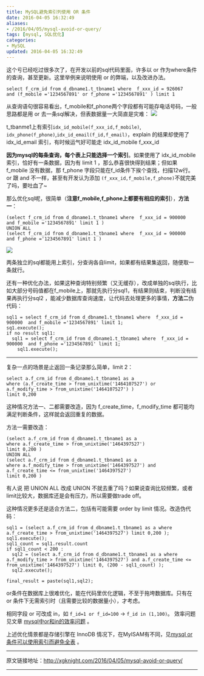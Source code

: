 ```yaml
---
title: MySQL避免索引列使用 OR 条件
date: 2016-04-05 16:32:49
aliases:
- /2016/04/05/mysql-avoid-or-query/
tags: [mysql, SQL优化]
categories: 
- MySQL
updated: 2016-04-05 16:32:49
---
```


这个亏已经吃过很多次了，在开发以前的sql代码里面，许多以 or 作为where条件的查询，甚至更新。这里举例来说明使用 or 的弊端，以及改进办法。

```
select f_crm_id from d_dbname1.t_tbname1 where  f_xxx_id = 926067  
and (f_mobile ='1234567891' or f_phone ='1234567891' ) limit 1
```
从查询语句很容易看出，f_mobile和f_phone两个字段都有可能存电话号码，一般思路都是用 or 去一条sql解决，但表数据量一大简直是灾难：
![][1]

t_tbanme1上有索引`idx_id_mobile(f_xxx_id,f_mobile)`, `idx_phone(f_phone)`,`idx_id_email(f_id,f_email)`，explain 的结果却使用了 idx_id_email 索引，有时候运气好可能走 idx_id_mobile f_xxx_id

**因为mysql的每条查询，每个表上只能选择一个索引**。如果使用了 idx_id_mobile 索引，恰好有一条数据，因为有 limit 1 ，那么恭喜很快得到结果；但如果 f_mobile 没有数据，那 f_phone 字段只能在f_id条件下挨个查找，扫描12w行。 or 跟 and 不一样，甚至有开发认为添加 `(f_xxx_id,f_mobile,f_phone)`不就完美了吗，要吐血了~
<!-- more -->
那么优化sql呢，很简单（**注意f_mobile,f_phone上都要有相应的索引**），**方法一**：
```
(select f_crm_id from d_dbname1.t_tbname1 where  f_xxx_id = 900000  and f_mobile ='1234567891' limit 1 )
UNION ALL 
(select f_crm_id from d_dbname1.t_tbname1 where  f_xxx_id = 900000  and f_phone ='1234567891' limit 1 )
```
![][2]

两条独立的sql都能用上索引，分查询各自limit，如果都有结果集返回，随便取一条就行。

还有一种优化办法，如果这种查询特别频繁（又无缓存），改成单独的sql执行，比如大部分号码值都在f_mobile上，那就先执行分sql1，有结果则结束，判断没有结果再执行分sql2 ，能减少数据库查询速度，让代码去处理更多的事情，**方法二**伪代码：
```
sql1 = select f_crm_id from d_dbname1.t_tbname1 where  f_xxx_id = 900000  and f_mobile ='1234567891' limit 1;
sq1.execute();
if no result sql1:
  sql1 = select f_crm_id from d_dbname1.t_tbname1 where  f_xxx_id = 900000  and f_phone ='1234567891' limit 1;
    sql1.execute();
```

---

复杂一点的场景是止返回一条记录那么简单，limit 2：
```
select a.f_crm_id from d_dbname1.t_tbname1 as a 
where (a.f_create_time > from_unixtime('1464107527') or a.f_modify_time > from_unixtime('1464107527') )
limit 0,200
```

这种情况方法一、二都需要改造，因为 f_create_time，f_modify_time 都可能均满足判断条件，这样就会返回重复的数据。

方法一需要改造：
```
(select a.f_crm_id from d_dbname1.t_tbname1 as a 
where a.f_create_time > from_unixtime('1464397527')
limit 0,200 )
UNION ALL
(select a.f_crm_id from d_dbname1.t_tbname1 as a 
where a.f_modify_time > from_unixtime('1464397527') and a.f_create_time <= from_unixtime('1464397527')
limit 0,200 )
```
有人说 把 UNION ALL 改成 UNION 不就去重了吗？如果说查询比较频繁，或者limit比较大，数据库还是会有压力，所以需要做trade off。

这种情况更多还是适合方法二，包括有可能需要 order by limit 情况。改造伪代码：
```
sql1 = (select a.f_crm_id from d_dbname1.t_tbname1 as a where a.f_create_time > from_unixtime('1464397527') limit 0,200 );
sql1.execute();
sql1_count = sql1.result.count
if sql1_count < 200 :
  sql2 = (select a.f_crm_id from d_dbname1.t_tbname1 as a where a.f_modify_time > from_unixtime('1464397527') and a.f_create_time <= from_unixtime('1464397527') limit 0, (200 - sql1_count) );
  sql2.execute();

final_result = paste(sql1,sql2);
```

or条件在数据库上很难优化，能在代码里优化逻辑，不至于拖垮数据库。只有在 or 条件下无需索引时（且需要比较的数据量小），才考虑。

相同字段 or 可改成 in，如 `f_id=1 or f_id=100` -> `f_id in (1,100)`。 效率问题见文章 [mysql中or和in的效率问题](http://blog.chinaunix.net/uid-20639775-id-3416737.html) 。

上述优化情景都是存储引擎在 InnoDB 情况下，在MyISAM有不同，见[mysql or条件可以使用索引而避免全表](http://blog.csdn.net/hguisu/article/details/7106159) 。

  [1]: http://github.com/seanlook/sean-notes-comment/raw/main/static/mysql-avoid-or-1.png
  [2]: http://github.com/seanlook/sean-notes-comment/raw/main/static/mysql-avoid-or-2.png


---

原文链接地址：http://xgknight.com/2016/04/05/mysql-avoid-or-query/

---
